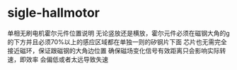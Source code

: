 # sigle-hallmotor
单相无刷电机霍尔元件位置说明
无论竖放还是横放，霍尔元件必须在磁钢大角的g
的下方并且必须70%以上的感应区域都在单独一则的矽钢片下面
芯片也无需完全接近磁环，保证跟磁钢的大角边位置
确保磁场变化信号有效距离只会影响实际转速，即效率
会偏低或者太远导致失速
